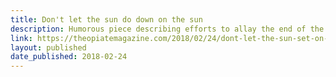 ```yaml
---
title: Don't let the sun do down on the sun
description: Humorous piece describing efforts to allay the end of the sun.
link: https://theopiatemagazine.com/2018/02/24/dont-let-the-sun-set-on-the-sun-by-rene-ghosh/
layout: published
date_published: 2018-02-24
---
```

